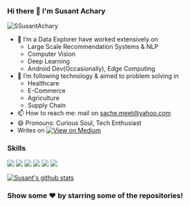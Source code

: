 ### Hi there 👋 I'm Susant Achary
<p align="left"> <img src="https://komarev.com/ghpvc/?username=SSusantAchary&label=Views&color=blue&style=plastic" alt="SSusantAchary" /> </p>

- 🔭 I’m  a Data Explorer have worked extensively on </br>
  * Large Scale Recommendation Systems & NLP
  * Computer Vision
  * Deep Learning
  * Android Dev(Occasionally), Edge Computing
- 🌱 I’m following technology & aimed to problem solving in </br>
  * Healthcare
  * E-Commerce
  * Agriculture
  * Supply Chain 
- 📫 How to reach me: mail on sache.meet@yahoo.com</br>
- 😄 Pronouns: Curious Soul, Tech Enthusiast </br>
- Writes on [![View on Medium](https://img.shields.io/badge/Medium-red?logo=medium)](https://medium.com/@acharysusant/)</br>

### Skills
![](https://img.shields.io/badge/Code-Python-informational?style=flat&logo=python&logoColor=white&color=2CD4A7)
![](https://img.shields.io/badge/Database-PostgreSQL-informational?style=flat&logo=postgresql&logoColor=white&color=2CD4A7)
![](https://img.shields.io/badge/Editor-VS-Code-informational?style=flat&logo=vscode&logoColor=white&color=2CD4A7)
![](https://img.shields.io/badge/Shell-Bash-informational?style=flat&logo=bash&logoColor=white&color=2CD4A7)
![](https://img.shields.io/badge/DeepLearning-Keras-informational?style=flat&logo=pytorch&logoColor=white&color=2CD4A7)
![](https://img.shields.io/badge/ML-ScikitLearn-informational?style=flat&logo=sklearn&logoColor=white&color=2CD4A7)


[![Susant's github stats](https://github-readme-stats.vercel.app/api?username=ssusantachary&count_private=true&include_all_commits=true&theme=radical)](https://google.com)

[website]: https://medium.com/@acharysusant
[linkedin]: https://www.linkedin.com/in/s-susant-achary-4793a847/

### Show some ❤️ by starring some of the repositories!

